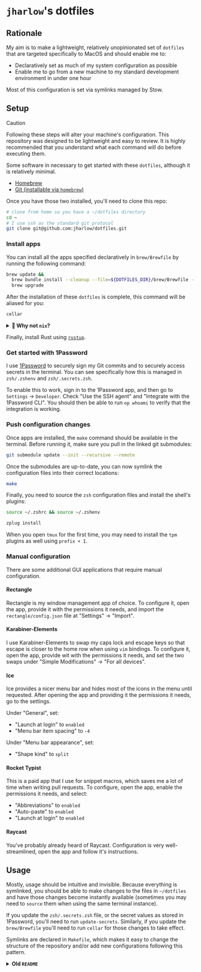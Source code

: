 # `jharlow`'s dotfiles

## Rationale

My aim is to make a lightweight, relatively unopinionated set of `dotfiles` that are targeted specifically to MacOS and should enable me to:

- Declaratively set as much of my system configuration as possible
- Enable me to go from a new machine to my standard development environment in under one hour

Most of this configuration is set via symlinks managed by Stow.

## Setup

> [!CAUTION]
> Following these steps will alter your machine's configuration. This repository was designed to be lightweight and easy to review. It is highly recommended that you understand what each command will do before executing them.

Some software in necessary to get started with these `dotfiles`, although it is relatively minimal.

- [Homebrew](https://brew.sh/)
- [Git (installable via `homebrew`)](https://git-scm.com/)

Once you have those two installed, you'll need to clone this repo:

```sh
# clone from home so you have a ~/dotfiles directory
cd ~
# I use ssh as the standard git protocol
git clone git@github.com:jharlow/dotfiles.git
```

### Install apps

You can install all the apps specified declaratively in `brew/Brewfile` by running the following command:

```sh
brew update &&
  brew bundle install --cleanup --file=${DOTFILES_DIR}/brew/Brewfile --no-lock &&\
  brew upgrade
```

After the installation of these `dotfiles` is complete, this command will be aliased for you:

```sh
cellar
```

<details>
<summary><b>🤨 Why not <code>nix</code>?</b></summary>

I have played around with a `nix` config on my Mac. My conclusion from many, many hours of playing with it was that:

<ol>
    <li><code>Brewfile</code> offers a pretty good compromise between a system built specifically for Mac and declarative style</li>
    <li>It is a lot slower to push small changes to configuration through the machine using <code>nix</code>, whereas changes to symlinked files are available instantly</li>
</ol>

</details>

Finally, install Rust using [`rustup`](https://rustup.rs/).

### Get started with 1Password

I use [1Password](https://1password.com) to securely sign my Git commits and to securely access secrets in the terminal. You can see specifically how this is managed in `zsh/.zshenv` and `zsh/.secrets.zsh`.

To enable this to work, sign in to the 1Password app, and then go to `Settings` -> `Developer`. Check "Use the SSH agent" and "Integrate with the 1Password CLI". You should then be able to run `op whoami` to verify that the integration is working.

### Push configuration changes

Once apps are installed, the `make` command should be available in the terminal. Before running it, make sure you pull in the linked git submodules:

```sh
git submodule update --init --recursive --remote
```

Once the submodules are up-to-date, you can now symlink the configuration files into their correct locations:

```sh
make
```

Finally, you need to source the `zsh` configuration files and install the shell's plugins:

```sh
source ~/.zshrc && source ~/.zshenv
```

```sh
zplug install
```

When you open `tmux` for the first time, you may need to install the `tpm` plugins as well using `prefix + I`.

### Manual configuration

There are some additional GUI applications that require manual configuration.

#### Rectangle

Rectangle is my window management app of choice. To configure it, open the app, provide it with the permissions it needs, and import the `rectangle/config.json` file at "Settings" -> "Import".

#### Karabiner-Elements

I use Karabiner-Elements to swap my caps lock and escape keys so that escape is closer to the home row when using `vim` bindings. To configure it, open the app, provide wit with the permissions it needs, and set the two swaps under "Simple Modifications" -> "For all devices".

#### Ice

Ice provides a nicer menu bar and hides most of the icons in the menu until requested. After opening the app and providing it the permissions it needs, go to the settings.

Under "General", set:

- "Launch at login" to `enabled`
- "Menu bar item spacing" to `-4`

Under "Menu bar appearance", set:

- "Shape kind" to `split`

#### Rocket Typist

This is a paid app that I use for snippet macros, which saves me a lot of time when writing pull requests. To configure, open the app, enable the permissions it needs, and select:

- "Abbreviations" to `enabled`
- "Auto-paste" to `enabled`
- "Launch at login" to `enabled`

#### Raycast

You've probably already heard of Raycast. Configuration is very well-streamlined, open the app and follow it's instructions.

## Usage

Mostly, usage should be intuitive and invisible. Because everything is symlinked, you should be able to make changes to the files in `~/dotfiles` and have those changes become instantly available (sometimes you may need to `source` them when using the same terminal instance).

If you update the `zsh/.secrets.zsh` file, or the secret values as stored in 1Password, you'll need to run `update-secrets`. Similarly, if you update the `brew/Brewfile` you'll need to run `cellar` for those changes to take effect.

Symlinks are declared in `Makefile`, which makes it easy to change the structure of the repository and/or add new configurations following this pattern.

<details>
<summary><b>Old <code>README</code></b></summary>

# My dotfiles

## Setup apps & cli

This setup assumes you are using a Macbook.

### Install apps

```sh
bash ~/dotfiles/setup/apps
```

### Install cli tools

```sh
bash ~/dotfiles/setup/cli
```

### Install `zsh`

```sh
bash ~/dotfiles/setup/zsh
```

## Link dotfiles

This repo uses submodules to divide out TPM packages and my `nvim` config files. You'll need to ensure these submodules are recursively installed.

```sh
git submodule update --recursive --remote
```

Then run `make` to symlink your dotfiles to the root directory.

```sh
make
```

Don't forget to install your `zplug` and install `tmux` plugins (`prefix + I` aka `<CA> + <S-I>`) before `source ~/.zshrc`!

</details>
